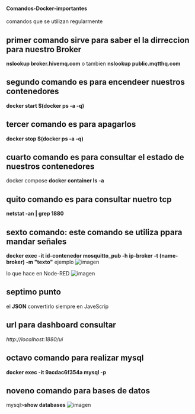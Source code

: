 #### Comandos-Docker-importantes
comandos que se utilizan regularmente

## primer comando sirve para saber el la dirreccion para nuestro Broker
**nslookup broker.hivemq.com**         o tambien
**nslookup public.mqtthq.com**

## segundo comando es para encendeer nuestros contenedores
**docker start $(docker ps -a -q)**

## tercer comando es para apagarlos
**docker stop $(docker ps -a -q)**

## cuarto comando es para consultar el estado de nuestros contenedores
docker compose
**docker container ls -a**

## quito comando es para consultar nuetro tcp
**netstat -an | grep 1880**

## sexto comando: este comando se utiliza ppara mandar señales
**docker exec -it id-contenedor mosquitto_pub -h ip-broker -t (name-broker) -m "texto"**
ejemplo 
![imagen](https://github.com/URIEL0ARTURO0DOMINGUEZ0VELAZQUEZ/Comandos-Docker-importantes/assets/136390705/edb122bb-48af-4297-af13-219e9b899ac0)

lo que hace en Node-RED
![imagen](https://github.com/URIEL0ARTURO0DOMINGUEZ0VELAZQUEZ/Comandos-Docker-importantes/assets/136390705/07a58614-57be-4449-80ad-6ba8108e8f76)

## septimo punto 
el **JSON** convertirlo siempre en JaveScrip 

## url para dashboard consultar
*http://localhost:1880/ui*

## octavo comando para realizar mysql
**docker exec -it 9acdac6f354a mysql -p**
## noveno comando para bases de datos 
mysql>**show databases**
![imagen](https://github.com/URIEL0ARTURO0DOMINGUEZ0VELAZQUEZ/Comandos-Docker-importantes/assets/136390705/3320b911-5251-4419-b4f3-7a169f710951)



